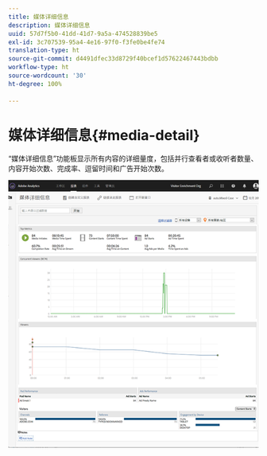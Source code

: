 ```yaml
---
title: 媒体详细信息
description: 媒体详细信息
uuid: 57d7f5b0-41dd-41d7-9a5a-474528839be5
exl-id: 3c707539-95a4-4e16-97f0-f3fe0be4fe74
translation-type: ht
source-git-commit: d4491dfec33d8729f40bcef1d57622467443bdbb
workflow-type: ht
source-wordcount: '30'
ht-degree: 100%

---
```


# 媒体详细信息{#media-detail}

“媒体详细信息”功能板显示所有内容的详细量度，包括并行查看者或收听者数量、内容开始次数、完成率、逗留时间和广告开始次数。

![](assets/media_detail.png)

